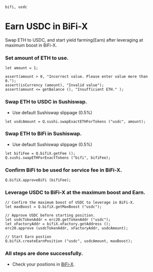 ```meta-Currency
bifi, usdc
```

# Earn USDC in BiFi-X

Swap ETH to USDC, and start yield farming(Earn) after leveraging at maximum boost in BiFi-X.

### Set amount of ETH to use.

```input ETH
let amount = 1;
```

```input-Verify
assert(amount > 0, "Incorrect value. Please enter value more than 0.");
assert(isCurrency (amount), "Invalid value");
assert(amount <= getBalance (), "Insufficient ETH." );
```

### Swap ETH to USDC in Sushiswap.

- Use default Sushiswap slippage (0.5%)

```taster
let usdcAmount = Q.sushi.swapExactETHForTokens ("usdc", amount);
```

### Swap ETH to BiFi in Sushiswap.

- Use default Sushiswap slippage (0.5%)

```taster
let bifiFee = Q.bifiX.getFee ();
Q.sushi.swapETHForExactTokens ("bifi", bifiFee);
```

### Confirm BiFi to be used for service fee in BiFi-X.

```taster
Q.bifiX.approveBiFi (bifiFee);
```

### Leverage USDC to BiFi-X at the maximum boost and Earn.

```taster
// Confirm the maximum boost of USDC to leverage in BiFi-X.
let maxBoost = Q.bifiX.getMaxBoost ("usdc");

// Approve USDC before starting position.
let usdcTokenAddr = erc20.getTokenAddr ("usdc");
let xFactoryAddr = bifiX.xFactory.getAddress ();
erc20.approve (usdcTokenAddr, xFactoryAddr, usdcAmount);

// Start Earn postion
Q.bifiX.createEarnPosition ("usdc", usdcAmount, maxBoost);
```

### All steps are done successfully.

- Check your positions in [BiFi-X](https://x.bifi.finance/).
